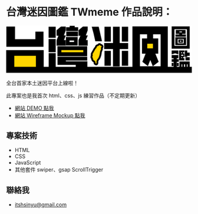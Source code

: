 # 台灣迷因圖鑑 TWmeme 作品說明：
![橫幅](https://github.com/itshsinyu/TWmeme/blob/master/images/twmemelogo.png)

全台首家本土迷因平台上線啦！

此專案也是我首次 html、css、js 練習作品（不定期更新）

- [網站 DEMO 點我](https://itshsinyu.github.io/TWmeme/index.html)
- [網站 Wireframe Mockup 點我](https://www.figma.com/file/1derYbqoIkmEsijKY4ImVO/TWmeme?node-id=74%3A215&t=VkcdrjBjAVDLfLLb-1)

## 專案技術
- HTML
- CSS
- JavaScript
- 其他套件 swiper、gsap ScrollTrigger

## 聯絡我
- itshsinyu@gmail.com
